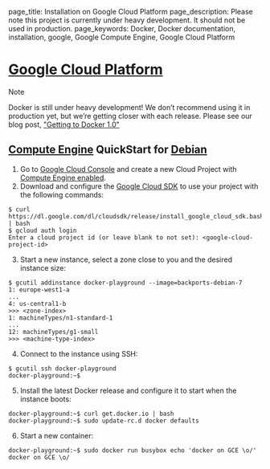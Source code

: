 page_title: Installation on Google Cloud Platform
page_description: Please note this project is currently under heavy development. It should not be used in production.
page_keywords: Docker, Docker documentation, installation, google, Google Compute Engine, Google Cloud Platform

# [Google Cloud Platform](https://cloud.google.com/)

Note

Docker is still under heavy development! We don’t recommend using it in
production yet, but we’re getting closer with each release. Please see
our blog post, ["Getting to Docker
1.0"](http://blog.docker.io/2013/08/getting-to-docker-1-0/)

## [Compute Engine](https://developers.google.com/compute) QuickStart for [Debian](https://www.debian.org)

1.  Go to [Google Cloud Console](https://cloud.google.com/console) and
    create a new Cloud Project with [Compute Engine
    enabled](https://developers.google.com/compute/docs/signup).
2.  Download and configure the [Google Cloud
    SDK](https://developers.google.com/cloud/sdk/) to use your project
    with the following commands:

<!-- -->

    $ curl https://dl.google.com/dl/cloudsdk/release/install_google_cloud_sdk.bash | bash
    $ gcloud auth login
    Enter a cloud project id (or leave blank to not set): <google-cloud-project-id>

3.  Start a new instance, select a zone close to you and the desired
    instance size:

<!-- -->

    $ gcutil addinstance docker-playground --image=backports-debian-7
    1: europe-west1-a
    ...
    4: us-central1-b
    >>> <zone-index>
    1: machineTypes/n1-standard-1
    ...
    12: machineTypes/g1-small
    >>> <machine-type-index>

4.  Connect to the instance using SSH:

<!-- -->

    $ gcutil ssh docker-playground
    docker-playground:~$

5.  Install the latest Docker release and configure it to start when the
    instance boots:

<!-- -->

    docker-playground:~$ curl get.docker.io | bash
    docker-playground:~$ sudo update-rc.d docker defaults

6.  Start a new container:

<!-- -->

    docker-playground:~$ sudo docker run busybox echo 'docker on GCE \o/'
    docker on GCE \o/
